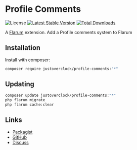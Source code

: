 # Profile Comments

![License](https://img.shields.io/badge/license-MIT-blue.svg) [![Latest Stable Version](https://img.shields.io/packagist/v/justoverclock/profile-comments.svg)](https://packagist.org/packages/justoverclock/profile-comments) [![Total Downloads](https://img.shields.io/packagist/dt/justoverclock/profile-comments.svg)](https://packagist.org/packages/justoverclock/profile-comments)

A [Flarum](http://flarum.org) extension. Add a Profile comments system to Flarum

## Installation

Install with composer:

```sh
composer require justoverclock/profile-comments:"*"
```

## Updating

```sh
composer update justoverclock/profile-comments:"*"
php flarum migrate
php flarum cache:clear
```

## Links

- [Packagist](https://packagist.org/packages/justoverclock/profile-comments)
- [GitHub](https://github.com/justoverclock/profile-comments)
- [Discuss](https://discuss.flarum.org/d/PUT_DISCUSS_SLUG_HERE)
